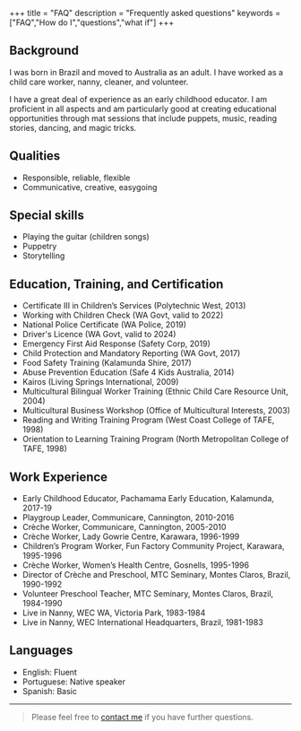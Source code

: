 +++
title = "FAQ"
description = "Frequently asked questions"
keywords = ["FAQ","How do I","questions","what if"]
+++

## Background

I was born in Brazil and moved to Australia as an adult. I have worked as a child care worker, nanny, cleaner, and volunteer.

I have a great deal of experience as an early childhood educator. I am proficient in all aspects and am particularly good at creating educational opportunities through mat sessions that include puppets, music, reading stories, dancing, and magic tricks.

## Qualities

* Responsible, reliable, flexible
* Communicative, creative, easygoing

## Special skills

* Playing the guitar (children songs)
* Puppetry
* Storytelling

## Education, Training, and Certification

* Certificate III in Children’s Services (Polytechnic West, 2013)
* Working with Children Check (WA Govt, valid to 2022)
* National Police Certificate (WA Police, 2019)
* Driver's Licence (WA Govt, valid to 2024)
* Emergency First Aid Response (Safety Corp, 2019)
* Child Protection and Mandatory Reporting (WA Govt, 2017)
* Food Safety Training (Kalamunda Shire, 2017)
* Abuse Prevention Education (Safe 4 Kids Australia, 2014)
* Kairos (Living Springs International, 2009)
* Multicultural Bilingual Worker Training (Ethnic Child Care Resource Unit, 2004)
* Multicultural Business Workshop (Office of Multicultural Interests, 2003)
* Reading and Writing Training Program (West Coast College of TAFE, 1998)
* Orientation to Learning Training Program (North Metropolitan College of TAFE, 1998)

## Work Experience

* Early Childhood Educator, Pachamama Early Education, Kalamunda, 2017-19
* Playgroup Leader, Communicare, Cannington, 2010-2016
* Crèche Worker, Communicare, Cannington, 2005-2010
* Crèche Worker, Lady Gowrie Centre, Karawara, 1996-1999
* Children’s Program Worker, Fun Factory Community Project, Karawara, 1995-1996
* Crèche Worker, Women’s Health Centre, Gosnells, 1995-1996
* Director of Crèche and Preschool, MTC Seminary, Montes Claros, Brazil, 1990-1992
* Volunteer Preschool Teacher, MTC Seminary, Montes Claros, Brazil, 1984-1990
* Live in Nanny, WEC WA, Victoria Park, 1983-1984
* Live in Nanny, WEC International Headquarters, Brazil, 1981-1983

## Languages

* English: Fluent
* Portuguese: Native speaker
* Spanish: Basic

---

> Please feel free to [contact me](../contact) if you have further questions.
